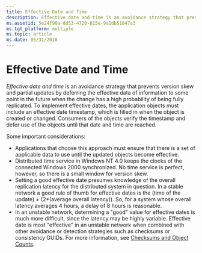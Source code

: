 ```yaml
---
title: Effective Date and Time
description: Effective date and time is an avoidance strategy that prevents version skew and partial updates by deferring the effective data of information to some point in the future when the change has a high probability of being fully replicated.
ms.assetid: 5e24f90a-dd53-4720-815e-9a1db51847a3
ms.tgt_platform: multiple
ms.topic: article
ms.date: 05/31/2018
---
```


# Effective Date and Time

*Effective date and time* is an avoidance strategy that prevents version skew and partial updates by deferring the effective data of information to some point in the future when the change has a high probability of being fully replicated. To implement effective dates, the application objects must include an effective date timestamp, which is filled in when the object is created or changed. Consumers of the objects verify the timestamp and defer use of the objects until that date and time are reached.

Some important considerations:

-   Applications that choose this approach must ensure that there is a set of applicable data to use until the updated objects become effective.
-   Distributed time service in Windows NT 4.0 keeps the clocks of the connected Windows 2000 synchronized. No time service is perfect, however, so there is a small window for version skew.
-   Setting a good effective date presumes knowledge of the overall replication latency for the distributed system in question. In a stable network a good rule of thumb for effective dates is the (time of the update) + (2\*(average overall latency)). So, for a system whose overall latency averages 4 hours, a delay of 8 hours is reasonable.
-   In an unstable network, determining a "good" value for effective dates is much more difficult, since the latency may be highly variable. Effective date is most "effective" in an unstable network when combined with other avoidance or detection strategies such as checksums or consistency GUIDs. For more information, see [Checksums and Object Counts](checksums-and-object-counts.md).

 

 




